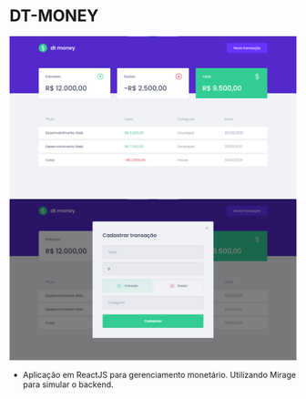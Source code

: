 # DT-MONEY

![dt-money](/public/home.png)
![new-transaction](/public/new-transaction.png)

  - Aplicação em ReactJS para gerenciamento monetário. Utilizando Mirage para simular o backend.